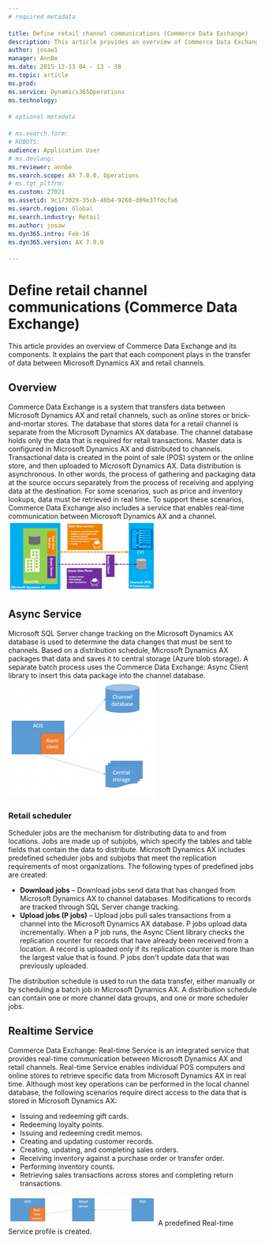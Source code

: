 ```yaml
---
# required metadata

title: Define retail channel communications (Commerce Data Exchange)
description: This article provides an overview of Commerce Data Exchange and its components. It explains the part that each component plays in the transfer of data between Microsoft Dynamics AX and retail channels.
author: josaw1
manager: AnnBe
ms.date: 2015-12-13 04 - 13 - 38
ms.topic: article
ms.prod: 
ms.service: Dynamics365Operations
ms.technology: 

# optional metadata

# ms.search.form: 
# ROBOTS: 
audience: Application User
# ms.devlang: 
ms.reviewer: annbe
ms.search.scope: AX 7.0.0, Operations
# ms.tgt_pltfrm: 
ms.custom: 27021
ms.assetid: 9c173029-35cb-40b4-9260-d09e37fdcfa6
ms.search.region: Global
ms.search.industry: Retail
ms.author: josaw
ms.dyn365.intro: Feb-16
ms.dyn365.version: AX 7.0.0

---
```


# Define retail channel communications (Commerce Data Exchange)

This article provides an overview of Commerce Data Exchange and its components. It explains the part that each component plays in the transfer of data between Microsoft Dynamics AX and retail channels.

Overview
--------

Commerce Data Exchange is a system that transfers data between Microsoft Dynamics AX and retail channels, such as online stores or brick-and-mortar stores. The database that stores data for a retail channel is separate from the Microsoft Dynamics AX database. The channel database holds only the data that is required for retail transactions. Master data is configured in Microsoft Dynamics AX and distributed to channels. Transactional data is created in the point of sale (POS) system or the online store, and then uploaded to Microsoft Dynamics AX. Data distribution is asynchronous. In other words, the process of gathering and packaging data at the source occurs separately from the process of receiving and applying data at the destination. For some scenarios, such as price and inventory lookups, data must be retrieved in real time. To support these scenarios, Commerce Data Exchange also includes a service that enables real-time communication between Microsoft Dynamics AX and a channel. [![Commerce Data Exchange overview](./media/overview-300x145.png)](./media/overview.png)

## Async Service
Microsoft SQL Server change tracking on the Microsoft Dynamics AX database is used to determine the data changes that must be sent to channels. Based on a distribution schedule, Microsoft Dynamics AX packages that data and saves it to central storage (Azure blob storage). A separate batch process uses the Commerce Data Exchange: Async Client library to insert this data package into the channel database. [![Async Service](./media/async-300x239.png)](./media/async.png)

### Retail scheduler

Scheduler jobs are the mechanism for distributing data to and from locations. Jobs are made up of subjobs, which specify the tables and table fields that contain the data to distribute. Microsoft Dynamics AX includes predefined scheduler jobs and subjobs that meet the replication requirements of most organizations. The following types of predefined jobs are created:

-   **Download jobs** – Download jobs send data that has changed from Microsoft Dynamics AX to channel databases. Modifications to records are tracked through SQL Server change tracking.
-   **Upload jobs (P jobs)** – Upload jobs pull sales transactions from a channel into the Microsoft Dynamics AX database. P jobs upload data incrementally. When a P job runs, the Async Client library checks the replication counter for records that have already been received from a location. A record is uploaded only if its replication counter is more than the largest value that is found. P jobs don't update data that was previously uploaded.

The distribution schedule is used to run the data transfer, either manually or by scheduling a batch job in Microsoft Dynamics AX. A distribution schedule can contain one or more channel data groups, and one or more scheduler jobs.

## Realtime Service
Commerce Data Exchange: Real-time Service is an integrated service that provides real-time communication between Microsoft Dynamics AX and retail channels. Real-time Service enables individual POS computers and online stores to retrieve specific data from Microsoft Dynamics AX in real time. Although most key operations can be performed in the local channel database, the following scenarios require direct access to the data that is stored in Microsoft Dynamics AX:

-   Issuing and redeeming gift cards.
-   Redeeming loyalty points.
-   Issuing and redeeming credit memos.
-   Creating and updating customer records.
-   Creating, updating, and completing sales orders.
-   Receiving inventory against a purchase order or transfer order.
-   Performing inventory counts.
-   Retrieving sales transactions across stores and completing return transactions.

[![Real-time Service](./media/rts-300x63.png)](./media/rts.png) A predefined Real-time Service profile is created.

